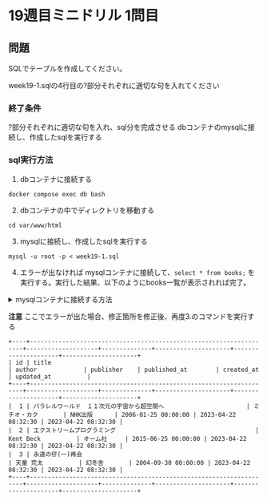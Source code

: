 # 19週目ミニドリル 1問目

## 問題

SQLでテーブルを作成してください。

week19-1.sqlの4行目の?部分それぞれに適切な句を入れてください

### 終了条件
?部分それぞれに適切な句を入れ、sql分を完成させる
dbコンテナのmysqlに接続し、作成したsqlを実行する


### sql実行方法
1. dbコンテナに接続する
```
docker compose exec db bash
```
2. dbコンテナの中でディレクトリを移動する
```
cd var/www/html
```
3. mysqlに接続し、作成したsqlを実行する
```
mysql -u root -p < week19-1.sql
```
4. エラーが出なければ mysqlコンテナに接続して、`select * from books;` を実行する。実行した結果、以下のようにbooks一覧が表示されれば完了。

<details>

<summary>mysqlコンテナに接続する方法</summary>

1. mysqlコンテナに接続する
```
mysql -u root -p
```
2. パスワードを入力する

注1. 入力しても画面には何も表示されません

注２. パスワードはpassword

注3. パスワードを入力した後、Enterキーを押してください

3. データベースを選択する
```
use ph2drill;
```

補足. 以下のコマンドでデータベース一覧を表示できます
```
show databases;
```

4. テーブル一覧を表示して、booksテーブルがあることを確認する(ない場合はエラーが出てるはずなので確認するor質問チャンネルまで)
```
show tables;
```

5. booksテーブルの中身を表示する
```
select * from books;
```



</details>

**注意**
ここでエラーが出た場合、修正箇所を修正後、再度3.のコマンドを実行する



``` 
+----+--------------------------------------------------------------------+--------------------+--------------+---------------------+---------------------+---------------------+
| id | title                                                              | author             | publisher    | published_at        | created_at          | updated_at          |
+----+--------------------------------------------------------------------+--------------------+--------------+---------------------+---------------------+---------------------+
|  1 | パラレルワールド　１１次元の宇宙から超空間へ                       | ミチオ・カク       | NHK出版      | 2006-01-25 00:00:00 | 2023-04-22 08:32:30 | 2023-04-22 08:32:30 |
|  2 | エクストリームプログラミング                                       | Kent Beck          | オーム社     | 2015-06-25 00:00:00 | 2023-04-22 08:32:30 | 2023-04-22 08:32:30 |
|  3 | 永遠の仔(一)再会                                                   | 天童 荒太          | 幻冬舎       | 2004-09-30 00:00:00 | 2023-04-22 08:32:30 | 2023-04-22 08:32:30 |
+----+--------------------------------------------------------------------+--------------------+--------------+---------------------+---------------------+---------------------+
```
